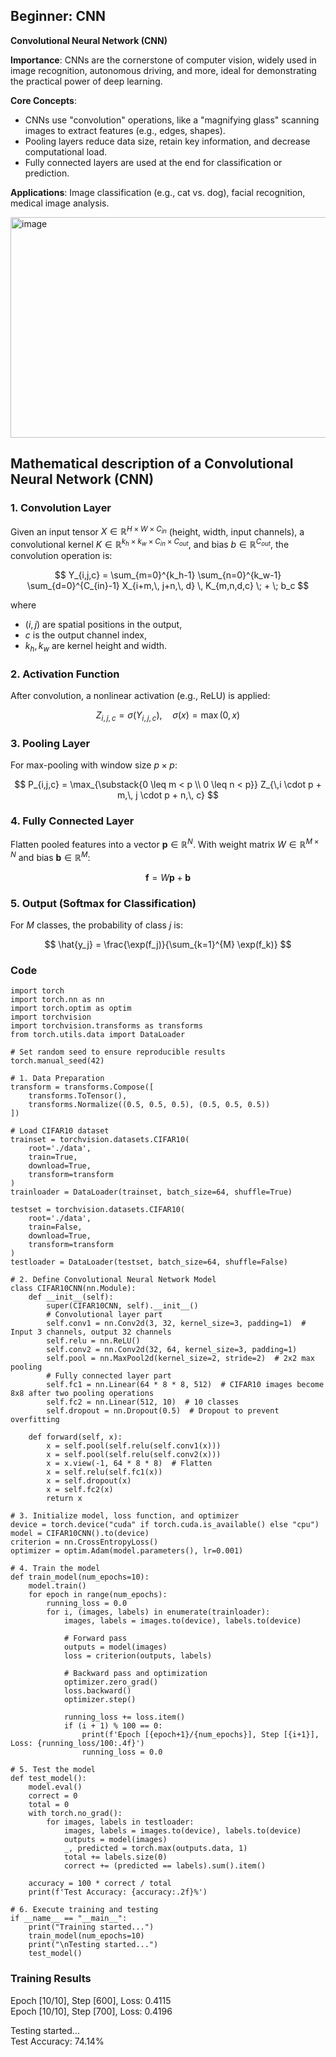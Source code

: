 ## Beginner: CNN
**Convolutional Neural Network (CNN)**

**Importance**: CNNs are the cornerstone of computer vision, widely used in image recognition, autonomous driving, and more, ideal for demonstrating the practical power of deep learning.

**Core Concepts**:  
- CNNs use "convolution" operations, like a "magnifying glass" scanning images to extract features (e.g., edges, shapes).  
- Pooling layers reduce data size, retain key information, and decrease computational load.  
- Fully connected layers are used at the end for classification or prediction.  

**Applications**: Image classification (e.g., cat vs. dog), facial recognition, medical image analysis.


<img width="708" height="353" alt="image" src="https://github.com/user-attachments/assets/c404062e-9dc5-4c41-bf8d-93cf080c6181" />  

## Mathematical description of a Convolutional Neural Network (CNN)


### 1. Convolution Layer

Given an input tensor $X \in \mathbb{R}^{H \times W \times C_{in}}$ (height, width, input channels), a convolutional kernel
$K \in \mathbb{R}^{k_h \times k_w \times C_{in} \times C_{out}}$, and bias $b \in \mathbb{R}^{C_{out}}$, the convolution operation is:

$$
Y_{i,j,c} = \sum_{m=0}^{k_h-1} \sum_{n=0}^{k_w-1} \sum_{d=0}^{C_{in}-1} 
X_{i+m,\, j+n,\, d} \, K_{m,n,d,c} \; + \; b_c
$$

where

* $(i,j)$ are spatial positions in the output,
* $c$ is the output channel index,
* $k_h, k_w$ are kernel height and width.



### 2. Activation Function

After convolution, a nonlinear activation (e.g., ReLU) is applied:

$$
Z_{i,j,c} = \sigma \big( Y_{i,j,c} \big), \quad 
\sigma(x) = \max(0, x)
$$



### 3. Pooling Layer

For max-pooling with window size $p \times p$:

$$
P_{i,j,c} = \max_{\substack{0 \leq m < p \\ 0 \leq n < p}}
Z_{\,i \cdot p + m,\, j \cdot p + n,\, c}
$$



### 4. Fully Connected Layer

Flatten pooled features into a vector $\mathbf{p} \in \mathbb{R}^N$.
With weight matrix $W \in \mathbb{R}^{M \times N}$ and bias $\mathbf{b} \in \mathbb{R}^M$:

$$
\mathbf{f} = W \mathbf{p} + \mathbf{b}
$$



### 5. Output (Softmax for Classification)

For $M$ classes, the probability of class $j$ is:

 
  
$$
\hat{y_j} = \frac{\exp(f_j)}{\sum_{k=1}^{M} \exp(f_k)}
$$



### Code
```
import torch
import torch.nn as nn
import torch.optim as optim
import torchvision
import torchvision.transforms as transforms
from torch.utils.data import DataLoader

# Set random seed to ensure reproducible results
torch.manual_seed(42)

# 1. Data Preparation
transform = transforms.Compose([
    transforms.ToTensor(),
    transforms.Normalize((0.5, 0.5, 0.5), (0.5, 0.5, 0.5))
])

# Load CIFAR10 dataset
trainset = torchvision.datasets.CIFAR10(
    root='./data', 
    train=True,
    download=True, 
    transform=transform
)
trainloader = DataLoader(trainset, batch_size=64, shuffle=True)

testset = torchvision.datasets.CIFAR10(
    root='./data', 
    train=False,
    download=True, 
    transform=transform
)
testloader = DataLoader(testset, batch_size=64, shuffle=False)

# 2. Define Convolutional Neural Network Model
class CIFAR10CNN(nn.Module):
    def __init__(self):
        super(CIFAR10CNN, self).__init__()
        # Convolutional layer part
        self.conv1 = nn.Conv2d(3, 32, kernel_size=3, padding=1)  # Input 3 channels, output 32 channels
        self.relu = nn.ReLU()
        self.conv2 = nn.Conv2d(32, 64, kernel_size=3, padding=1)
        self.pool = nn.MaxPool2d(kernel_size=2, stride=2)  # 2x2 max pooling
        # Fully connected layer part
        self.fc1 = nn.Linear(64 * 8 * 8, 512)  # CIFAR10 images become 8x8 after two pooling operations
        self.fc2 = nn.Linear(512, 10)  # 10 classes
        self.dropout = nn.Dropout(0.5)  # Dropout to prevent overfitting
        
    def forward(self, x):
        x = self.pool(self.relu(self.conv1(x)))
        x = self.pool(self.relu(self.conv2(x)))
        x = x.view(-1, 64 * 8 * 8)  # Flatten
        x = self.relu(self.fc1(x))
        x = self.dropout(x)
        x = self.fc2(x)
        return x

# 3. Initialize model, loss function, and optimizer
device = torch.device("cuda" if torch.cuda.is_available() else "cpu")
model = CIFAR10CNN().to(device)
criterion = nn.CrossEntropyLoss()
optimizer = optim.Adam(model.parameters(), lr=0.001)

# 4. Train the model
def train_model(num_epochs=10):
    model.train()
    for epoch in range(num_epochs):
        running_loss = 0.0
        for i, (images, labels) in enumerate(trainloader):
            images, labels = images.to(device), labels.to(device)
            
            # Forward pass
            outputs = model(images)
            loss = criterion(outputs, labels)
            
            # Backward pass and optimization
            optimizer.zero_grad()
            loss.backward()
            optimizer.step()
            
            running_loss += loss.item()
            if (i + 1) % 100 == 0:
                print(f'Epoch [{epoch+1}/{num_epochs}], Step [{i+1}], Loss: {running_loss/100:.4f}')
                running_loss = 0.0

# 5. Test the model
def test_model():
    model.eval()
    correct = 0
    total = 0
    with torch.no_grad():
        for images, labels in testloader:
            images, labels = images.to(device), labels.to(device)
            outputs = model(images)
            _, predicted = torch.max(outputs.data, 1)
            total += labels.size(0)
            correct += (predicted == labels).sum().item()
    
    accuracy = 100 * correct / total
    print(f'Test Accuracy: {accuracy:.2f}%')

# 6. Execute training and testing
if __name__ == "__main__":
    print("Training started...")
    train_model(num_epochs=10)
    print("\nTesting started...")
    test_model()
```

### Training Results
Epoch [10/10], Step [600], Loss: 0.4115  
Epoch [10/10], Step [700], Loss: 0.4196  

Testing started...  
Test Accuracy: 74.14% 
